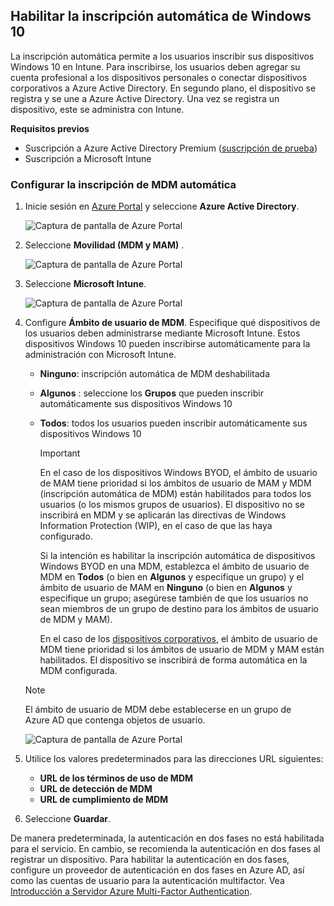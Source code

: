 ## <a name="enable-windows-10-automatic-enrollment"></a>Habilitar la inscripción automática de Windows 10

La inscripción automática permite a los usuarios inscribir sus dispositivos Windows 10 en Intune. Para inscribirse, los usuarios deben agregar su cuenta profesional a los dispositivos personales o conectar dispositivos corporativos a Azure Active Directory. En segundo plano, el dispositivo se registra y se une a Azure Active Directory. Una vez se registra un dispositivo, este se administra con Intune.

**Requisitos previos**

- Suscripción a Azure Active Directory Premium ([suscripción de prueba](https://go.microsoft.com/fwlink/?LinkID=816845))
- Suscripción a Microsoft Intune

### <a name="configure-automatic-mdm-enrollment"></a>Configurar la inscripción de MDM automática

1. Inicie sesión en [Azure Portal](https://portal.azure.com) y seleccione **Azure Active Directory**.

   ![Captura de pantalla de Azure Portal](../enrollment/media/windows-enroll/auto-enroll-azure-main.png)

2. Seleccione **Movilidad (MDM y MAM)** .

   ![Captura de pantalla de Azure Portal](../enrollment/media/windows-enroll/auto-enroll-mdm.png)

3. Seleccione **Microsoft Intune**.

   ![Captura de pantalla de Azure Portal](../enrollment/media/windows-enroll/auto-enroll-intune.png)

4. Configure **Ámbito de usuario de MDM**. Especifique qué dispositivos de los usuarios deben administrarse mediante Microsoft Intune. Estos dispositivos Windows 10 pueden inscribirse automáticamente para la administración con Microsoft Intune.

   - **Ninguno**: inscripción automática de MDM deshabilitada
   - **Algunos** : seleccione los **Grupos** que pueden inscribir automáticamente sus dispositivos Windows 10
   - **Todos**: todos los usuarios pueden inscribir automáticamente sus dispositivos Windows 10

      > [!IMPORTANT]
      > En el caso de los dispositivos Windows BYOD, el ámbito de usuario de MAM tiene prioridad si los ámbitos de usuario de MAM y MDM (inscripción automática de MDM) están habilitados para todos los usuarios (o los mismos grupos de usuarios). El dispositivo no se inscribirá en MDM y se aplicarán las directivas de Windows Information Protection (WIP), en el caso de que las haya configurado.
      >
      > Si la intención es habilitar la inscripción automática de dispositivos Windows BYOD en una MDM, establezca el ámbito de usuario de MDM en **Todos** (o bien en **Algunos** y especifique un grupo) y el ámbito de usuario de MAM en **Ninguno** (o bien en **Algunos** y especifique un grupo; asegúrese también de que los usuarios no sean miembros de un grupo de destino para los ámbitos de usuario de MDM y MAM).
      >
      >En el caso de los [dispositivos corporativos](../enrollment/enrollment-restrictions-set.md#blocking-personal-windows-devices), el ámbito de usuario de MDM tiene prioridad si los ámbitos de usuario de MDM y MAM están habilitados. El dispositivo se inscribirá de forma automática en la MDM configurada.

   > [!NOTE]
   > El ámbito de usuario de MDM debe establecerse en un grupo de Azure AD que contenga objetos de usuario.

   ![Captura de pantalla de Azure Portal](../enrollment/media/windows-enroll/auto-enroll-scope.png)

5. Utilice los valores predeterminados para las direcciones URL siguientes:
    - **URL de los términos de uso de MDM**
    - **URL de detección de MDM**
    - **URL de cumplimiento de MDM**

6. Seleccione **Guardar**.

De manera predeterminada, la autenticación en dos fases no está habilitada para el servicio. En cambio, se recomienda la autenticación en dos fases al registrar un dispositivo. Para habilitar la autenticación en dos fases, configure un proveedor de autenticación en dos fases en Azure AD, así como las cuentas de usuario para la autenticación multifactor. Vea [Introducción a Servidor Azure Multi-Factor Authentication](https://docs.microsoft.com/azure/multi-factor-authentication/multi-factor-authentication-get-started-cloud).
